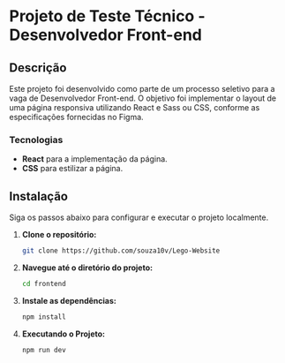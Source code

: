 # Projeto de Teste Técnico - Desenvolvedor Front-end

## Descrição

Este projeto foi desenvolvido como parte de um processo seletivo para a vaga de Desenvolvedor Front-end. O objetivo foi implementar o layout de uma página responsiva utilizando React e Sass ou CSS, conforme as especificações fornecidas no Figma.

### Tecnologias

- **React** para a implementação da página.
- **CSS** para estilizar a página.

## Instalação

Siga os passos abaixo para configurar e executar o projeto localmente.

1. **Clone o repositório:**

   ```bash
   git clone https://github.com/souza10v/Lego-Website

2. **Navegue até o diretório do projeto:**

   ```bash
   cd frontend

3. **Instale as dependências:**

   ```bash
   npm install

4. **Executando o Projeto:**

   ```bash
   npm run dev
